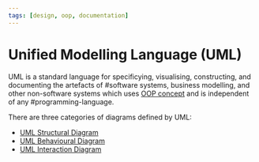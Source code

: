 ```yaml
---
tags: [design, oop, documentation]
---
```


# Unified Modelling Language (UML)

UML is a standard language for specificying, visualising, constructing, and
documenting the artefacts of #software systems, business modelling, and other
non-software systems which uses [OOP concept](202202041514.md) and is
independent of any #programming-language.

There are three categories of diagrams defined by UML:
- [UML Structural Diagram](202304011215.md)
- [UML Behavioural Diagram](202304011216.md)
- [UML Interaction Diagram](202304011217.md)
